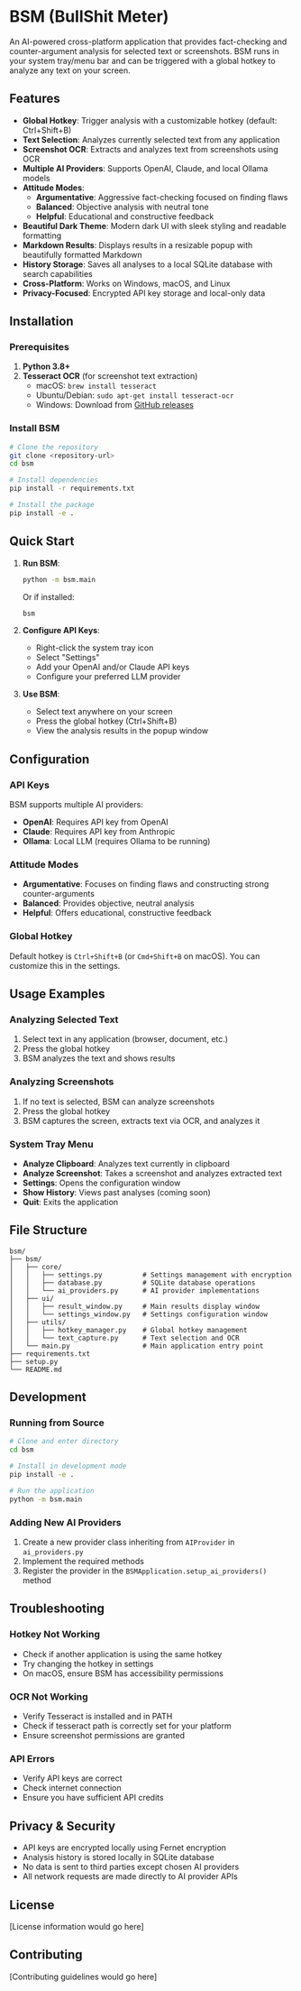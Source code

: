 # BSM (BullShit Meter)

An AI-powered cross-platform application that provides fact-checking and counter-argument analysis for selected text or screenshots. BSM runs in your system tray/menu bar and can be triggered with a global hotkey to analyze any text on your screen.

## Features

- **Global Hotkey**: Trigger analysis with a customizable hotkey (default: Ctrl+Shift+B)
- **Text Selection**: Analyzes currently selected text from any application
- **Screenshot OCR**: Extracts and analyzes text from screenshots using OCR
- **Multiple AI Providers**: Supports OpenAI, Claude, and local Ollama models
- **Attitude Modes**: 
  - **Argumentative**: Aggressive fact-checking focused on finding flaws
  - **Balanced**: Objective analysis with neutral tone
  - **Helpful**: Educational and constructive feedback
- **Beautiful Dark Theme**: Modern dark UI with sleek styling and readable formatting
- **Markdown Results**: Displays results in a resizable popup with beautifully formatted Markdown
- **History Storage**: Saves all analyses to a local SQLite database with search capabilities
- **Cross-Platform**: Works on Windows, macOS, and Linux
- **Privacy-Focused**: Encrypted API key storage and local-only data

## Installation

### Prerequisites

1. **Python 3.8+**
2. **Tesseract OCR** (for screenshot text extraction)
   - macOS: `brew install tesseract`
   - Ubuntu/Debian: `sudo apt-get install tesseract-ocr`
   - Windows: Download from [GitHub releases](https://github.com/UB-Mannheim/tesseract/wiki)

### Install BSM

```bash
# Clone the repository
git clone <repository-url>
cd bsm

# Install dependencies
pip install -r requirements.txt

# Install the package
pip install -e .
```

## Quick Start

1. **Run BSM**:
   ```bash
   python -m bsm.main
   ```
   Or if installed:
   ```bash
   bsm
   ```

2. **Configure API Keys**:
   - Right-click the system tray icon
   - Select "Settings"
   - Add your OpenAI and/or Claude API keys
   - Configure your preferred LLM provider

3. **Use BSM**:
   - Select text anywhere on your screen
   - Press the global hotkey (Ctrl+Shift+B)
   - View the analysis results in the popup window

## Configuration

### API Keys

BSM supports multiple AI providers:

- **OpenAI**: Requires API key from OpenAI
- **Claude**: Requires API key from Anthropic
- **Ollama**: Local LLM (requires Ollama to be running)

### Attitude Modes

- **Argumentative**: Focuses on finding flaws and constructing strong counter-arguments
- **Balanced**: Provides objective, neutral analysis
- **Helpful**: Offers educational, constructive feedback

### Global Hotkey

Default hotkey is `Ctrl+Shift+B` (or `Cmd+Shift+B` on macOS). You can customize this in the settings.

## Usage Examples

### Analyzing Selected Text
1. Select text in any application (browser, document, etc.)
2. Press the global hotkey
3. BSM analyzes the text and shows results

### Analyzing Screenshots
1. If no text is selected, BSM can analyze screenshots
2. Press the global hotkey
3. BSM captures the screen, extracts text via OCR, and analyzes it

### System Tray Menu
- **Analyze Clipboard**: Analyzes text currently in clipboard
- **Analyze Screenshot**: Takes a screenshot and analyzes extracted text
- **Settings**: Opens the configuration window
- **Show History**: Views past analyses (coming soon)
- **Quit**: Exits the application

## File Structure

```
bsm/
├── bsm/
│   ├── core/
│   │   ├── settings.py          # Settings management with encryption
│   │   ├── database.py          # SQLite database operations
│   │   └── ai_providers.py      # AI provider implementations
│   ├── ui/
│   │   ├── result_window.py     # Main results display window
│   │   └── settings_window.py   # Settings configuration window
│   ├── utils/
│   │   ├── hotkey_manager.py    # Global hotkey management
│   │   └── text_capture.py      # Text selection and OCR
│   └── main.py                  # Main application entry point
├── requirements.txt
├── setup.py
└── README.md
```

## Development

### Running from Source

```bash
# Clone and enter directory
cd bsm

# Install in development mode
pip install -e .

# Run the application
python -m bsm.main
```

### Adding New AI Providers

1. Create a new provider class inheriting from `AIProvider` in `ai_providers.py`
2. Implement the required methods
3. Register the provider in the `BSMApplication.setup_ai_providers()` method

## Troubleshooting

### Hotkey Not Working
- Check if another application is using the same hotkey
- Try changing the hotkey in settings
- On macOS, ensure BSM has accessibility permissions

### OCR Not Working
- Verify Tesseract is installed and in PATH
- Check if tesseract path is correctly set for your platform
- Ensure screenshot permissions are granted

### API Errors
- Verify API keys are correct
- Check internet connection
- Ensure you have sufficient API credits

## Privacy & Security

- API keys are encrypted locally using Fernet encryption
- Analysis history is stored locally in SQLite database
- No data is sent to third parties except chosen AI providers
- All network requests are made directly to AI provider APIs

## License

[License information would go here]

## Contributing

[Contributing guidelines would go here]